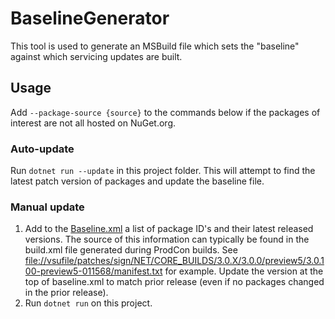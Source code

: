 # BaselineGenerator

This tool is used to generate an MSBuild file which sets the "baseline" against which servicing updates are built.

## Usage

Add `--package-source {source}` to the commands below if the packages of interest are not all hosted on NuGet.org.

### Auto-update

Run `dotnet run --update` in this project folder. This will attempt to find the latest patch version of packages and
update the baseline file.

### Manual update

1. Add to the [Baseline.xml](/eng/Baseline.xml) a list of package ID's and their latest released versions. The source of
this information can typically be found in the build.xml file generated during ProdCon builds. See
<file://vsufile/patches/sign/NET/CORE_BUILDS/3.0.X/3.0.0/preview5/3.0.100-preview5-011568/manifest.txt> for example.
Update the version at the top of baseline.xml to match prior release (even if no packages changed in the prior release).
2. Run `dotnet run` on this project.
